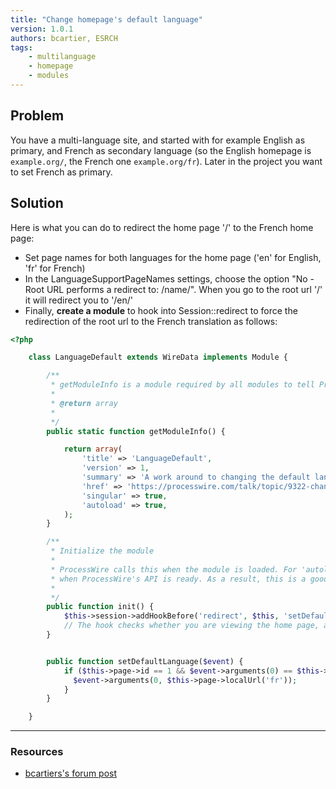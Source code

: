 ```yaml
---
title: "Change homepage's default language"
version: 1.0.1
authors: bcartier, ESRCH
tags:
    - multilanguage
    - homepage
    - modules
---
```


## Problem

You have a multi-language site, and started with for example English as primary, and French as secondary language (so the English homepage is `example.org/`, the French one `example.org/fr`). Later in the project you want to set French as primary.

## Solution

Here is what you can do to redirect the home page '/' to the French home page:

-   Set page names for both languages for the home page ('en' for English, 'fr' for French)
-   In the LanguageSupportPageNames settings, choose the option "No - Root URL performs a redirect to: /name/". When you go to the root url '/' it will redirect you to '/en/'
-   Finally, **create a module** to hook into Session::redirect to force the redirection of the root url to the French translation as follows:

```php
<?php

	class LanguageDefault extends WireData implements Module {

		/**
		 * getModuleInfo is a module required by all modules to tell ProcessWire about them
		 *
		 * @return array
		 *
		 */
		public static function getModuleInfo() {

			return array(
				'title' => 'LanguageDefault',
				'version' => 1,
				'summary' => 'A work around to changing the default language.',
				'href' => 'https://processwire.com/talk/topic/9322-change-default-language-for-homepage/?p=89717',
				'singular' => true,
				'autoload' => true,
			);
		}

		/**
		 * Initialize the module
		 *
		 * ProcessWire calls this when the module is loaded. For 'autoload' modules, this will be called
		 * when ProcessWire's API is ready. As a result, this is a good place to attach hooks.
		 *
		 */
		public function init() {
			$this->session->addHookBefore('redirect', $this, 'setDefaultLanguage');
			// The hook checks whether you are viewing the home page, and whether you are redirecting to the English url, and if so, it changes the url to the French url
		}


		public function setDefaultLanguage($event) {
			if ($this->page->id == 1 && $event->arguments(0) == $this->page->localUrl('default')) {
		      $event->arguments(0, $this->page->localUrl('fr'));
		    }
		}

	}
```

---

### Resources

-   [bcartiers's forum post](https://processwire.com/talk/topic/9322-change-default-language-for-homepage/#entry89925)
